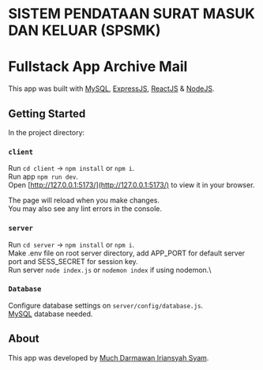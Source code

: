 # SISTEM PENDATAAN SURAT MASUK DAN KELUAR (SPSMK)
# Fullstack App Archive Mail

This app was built with [MySQL](https://www.mysql.com/), [ExpressJS](https://github.com/expressjs/express), [ReactJS](https://github.com/facebook/create-react-app) & [NodeJS](https://nodejs.org/en/).

## Getting Started

In the project directory:

### `client`

Run `cd client` -> `npm install` or `npm i`.\
Run app `npm run dev`.\
Open [http://127.0.0.1:5173/](http://127.0.0.1:5173/) to view it in your browser.

The page will reload when you make changes.\
You may also see any lint errors in the console.

### `server`

Run `cd server` -> `npm install` or `npm i`.\
Make .env file on root server directory, add APP_PORT for default server port and SESS_SECRET for session key.\
Run server `node index.js` or `nodemon index` if using nodemon.\

### `Database`

Configure database settings on `server/config/database.js`.\
[MySQL](https://www.mysql.com/) database needed.

## About

This app was developed by [Much Darmawan Iriansyah Syam](https://muchdarmawansyam.github.io/).
